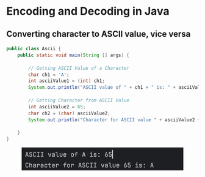 # Encoding and Decoding in Java

## Converting character to ASCII value, vice versa&#x20;

```java
public class Ascii {
    public static void main(String [] args) {

        // Getting ASCII Value of a Character
        char ch1 = 'A';
        int asciiValue1 = (int) ch1;
        System.out.println("ASCII value of " + ch1 + " is: " + asciiValue1);

        // Getting Character from ASCII Value
        int asciiValue2 = 65;
        char ch2 = (char) asciiValue2;
        System.out.println("Character for ASCII value " + asciiValue2 + " is: " + ch2);

    }
}
```

<figure><img src="../../../../../.gitbook/assets/image (9).png" alt="" width="500"><figcaption></figcaption></figure>




